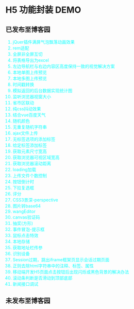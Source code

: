 ﻿# H5 功能封装 DEMO

## 已发布至博客园
<ol style="color:#0fffff">
    <li>jQuer插件满屏气泡飘落动画效果</li>
    <li>rem适配</li>
    <li>全屏非全屏互切</li>
    <li>将表格导出为excel</li>
    <li>左边导航栏与右边内容区高度保持一致的视觉解决方案</li>
    <li>本地单图上传预览</li>
    <li>本地多图上传预览</li>
    <li>时间戳转换</li>
    <li>模拟返回的后台数据实现统计图</li>
    <li>监听浏览器视窗大小</li>
    <li>省市区联动</li>
    <li>纯css抖动效果</li>
    <li>结合vue百度天气</li>
    <li>随机颜色</li>
    <li>无重复随机字符串</li>
    <li>ajax文件上传</li>
    <li>无标签选项的添加标签</li>
    <li>给定标签添加标签</li>
    <li>获取元素尺寸宽高</li>
    <li>获取浏览器可视区域宽高</li>
    <li>获取浏览器滚动距离</li>
    <li>loading加载</li>
    <li>上传文件个数控制</li>
    <li>按钮倒计时</li>
    <li>下拉复选框</li>
    <li>评分</li>
    <li>CSS3景深-perspective</li>
    <li>图片转base64</li>
    <li>wangEditor</li>
    <li>canvas验证码</li>
    <li>抽奖(方形)</li>
    <li>事件冒泡-提示框</li>
    <li>鼠标点击特效</li>
    <li>本地存储</li>
    <li>获取地址栏传参</li>
    <li>识别设备</li>
    <li>Session过期，跳出iframe框架页显示会话过期页面</li>
    <li>正则去除html字符串中的注释、标签、属性</li>
    <li>移动端开发H5页面点击按钮后出现闪烁或黑色背景的解决办法</li>
    <li>滚动条判断是否滑动到顶部底部</li>
    <li>新闻接口调试</li>
</ol>

## 未发布至博客园
<ul>
    
</ul>